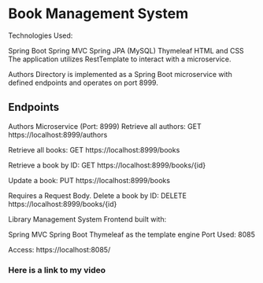 # Book Management System
Technologies Used:

Spring Boot
Spring MVC
Spring JPA (MySQL)
Thymeleaf
HTML and CSS
The application utilizes RestTemplate to interact with a microservice.

Authors Directory is implemented as a Spring Boot microservice with defined endpoints and operates on port 8999.

## Endpoints
Authors Microservice (Port: 8999)
Retrieve all authors:
GET https://localhost:8999/authors

Retrieve all books:
GET https://localhost:8999/books

Retrieve a book by ID:
GET https://localhost:8999/books/{id}

Update a book:
PUT https://localhost:8999/books

Requires a Request Body.
Delete a book by ID:
DELETE https://localhost:8999/books/{id}

Library Management System
Frontend built with:

Spring MVC
Spring Boot
Thymeleaf as the template engine
Port Used: 8085

Access: https://localhost:8085/


### Here is a link to my video

